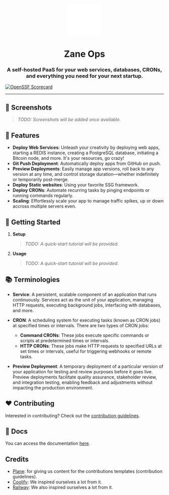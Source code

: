 <p align="center">
  <picture>
    <source media="(prefers-color-scheme: dark)" srcset="images/ZaneOps-SYMBOL-WHITE.svg">
    <source media="(prefers-color-scheme: light)" srcset="./images/ZaneOps-SYMBOL-BLACK.svg">
    <img src="./images/ZaneOps-SYMBOL-WHITE.svg" alt="Zane logo"  height="100" />
  </picture>
</p>

# <div align="center">Zane Ops</div>

### <div align="center">A self-hosted PaaS for your web services, databases, CRONs, and everything you need for your next startup.</div>

[![OpenSSF Scorecard](https://api.securityscorecards.dev/projects/github.com/zane-ops/zane-ops/badge)](https://securityscorecards.dev/viewer/?uri=github.com/zane-ops/zane-ops)

---

## 📸 Screenshots

> *TODO: Screenshots will be added once available.*

## 🚀 Features

- **Deploy Web Services**: Unleash your creativity by deploying web apps, starting a REDIS instance, creating a
  PostgreSQL database, initiating a Bitcoin node, and more. It's your resources, go crazy!
- **Git Push Deployment**: Automatically deploy apps from GitHub on push.
- **Preview Deployments**: Easily manage app versions, roll back to any version at any time, and control storage
  duration—whether indefinitely or temporarily post-merge.
- **Deploy Static websites**: Using your favorite SSG framework.
- **Deploy CRONs**: Automate recurring tasks by pinging endpoints or running commands regularly.
- **Scaling**: Effortlessly scale your app to manage traffic spikes, up or down accross multiple servers even.

## 🍙 Getting Started

1. **Setup**
   > *TODO: A quick-start tutorial will be provided.*

2. **Usage**
   > *TODO: A quick-start tutorial will be provided.*

## 📚 Terminologies

- **Service**: A persistent, scalable component of an application that runs continuously. Services act as the unit of your application, managing HTTP requests, executing background jobs, interfacing with databases, and more.

- **CRON**: A scheduling system for executing tasks (known as CRON jobs) at specified times or intervals. There are two
  types of CRON jobs:
    - **Command CRONs**: These jobs execute specific commands or scripts at predetermined times or intervals.
    - **HTTP CRONs**: These jobs make HTTP requests to specified URLs at set times or intervals, useful for triggering
      webhooks or remote tasks.

- **Preview Deployment**: A temporary deployment of a particular version of your application for testing and review purposes before it goes live. Preview deployments facilitate quality assurance, stakeholder review, and integration testing, enabling feedback and adjustments without impacting the production environment.

## ❤️ Contributing

Interested in contributing? Check out the [contribution guidelines](./CONTRIBUTING.md).

## 📝 Docs

You can access the documentation [here](./docs/).

## Credits

- [Plane](https://github.com/makeplane/plane): for giving us content for the contributions templates (contribution
  guidelines).
- [Coolify](https://github.com/coollabsio/coolify): We inspired ourselves a lot from it.
- [Railway](https://railway.app/): We also inspired ourselves a lot from it.